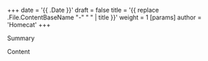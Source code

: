 +++
date = '{{ .Date }}'
draft = false
title = '{{ replace .File.ContentBaseName "-" " " | title }}'
weight = 1
[params]
    author = 'Homecat'
+++

Summary

<!--more-->

Content